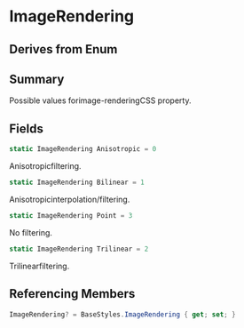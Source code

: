 # ImageRendering

## Derives from Enum

## Summary

Possible values forimage-renderingCSS property.
## Fields

```c#
static ImageRendering Anisotropic = 0
```
Anisotropicfiltering.
```c#
static ImageRendering Bilinear = 1
```
Anisotropicinterpolation/filtering.
```c#
static ImageRendering Point = 3
```
No filtering.
```c#
static ImageRendering Trilinear = 2
```
Trilinearfiltering.
## Referencing Members

```c#
ImageRendering? = BaseStyles.ImageRendering { get; set; } 
```
